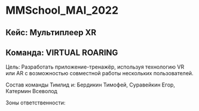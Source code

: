 # MMSchool_MAI_2022

## Кейс: Мультиплеер XR
## Команда: VIRTUAL ROARING

Цель: Разработать приложение-тренажёр, используя технологию VR или AR с возможностью совместной работы нескольких пользователей.

Состав команды
Тимлид и: Бердикин Тимофей, Суравейкин Егор, Катермин Всеволод

Зоны ответственности:
